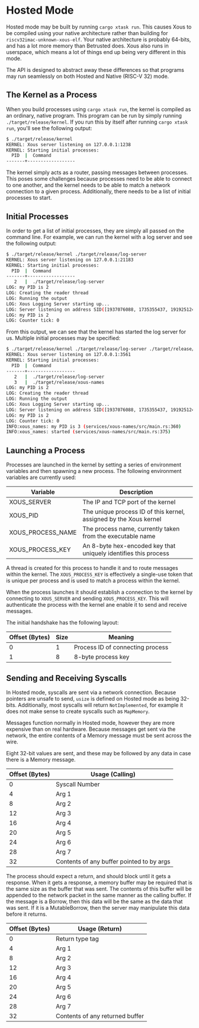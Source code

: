 # Hosted Mode

Hosted mode may be built by running `cargo xtask run`. This causes Xous to be compiled using your native architecture rather than building for `riscv32imac-unknown-xous-elf`. Your native architecture is probably 64-bits, and has a lot more memory than Betrusted does. Xous also runs in userspace, which means a lot of things end up being very different in this mode.

The API is designed to abstract away these differences so that programs may run seamlessly on both Hosted and Native (RISC-V 32) mode.

## The Kernel as a Process

When you build processes using `cargo xtask run`, the kernel is compiled as an ordinary, native program. This program can be run by simply running `./target/release/kernel`. If you run this by itself after running `cargo xtask run`, you'll see the following output:

```sh
$ ./target/release/kernel
KERNEL: Xous server listening on 127.0.0.1:1238
KERNEL: Starting initial processes:
  PID  |  Command
-------+------------------
```

The kernel simply acts as a router, passing messages between processes. This poses some challenges because processes need to be able to connect to one another, and the kernel needs to be able to match a network connection to a given process. Additionally, there needs to be a list of initial processes to start.

## Initial Processes

In order to get a list of initial processes, they are simply all passed on the command line. For example, we can run the kernel with a log server and see the following output:

```sh
$ ./target/release/kernel ./target/release/log-server
KERNEL: Xous server listening on 127.0.0.1:21183
KERNEL: Starting initial processes:
  PID  |  Command
-------+------------------
   2   |  ./target/release/log-server
LOG: my PID is 2
LOG: Creating the reader thread
LOG: Running the output
LOG: Xous Logging Server starting up...
LOG: Server listening on address SID([1937076088, 1735355437, 1919251245, 544367990])
LOG: my PID is 2
LOG: Counter tick: 0
```

From this output, we can see that the kernel has started the log server for us. Multiple initial processes may be specified:

```sh
$ ./target/release/kernel ./target/release/log-server ./target/release/xous-names
KERNEL: Xous server listening on 127.0.0.1:3561
KERNEL: Starting initial processes:
  PID  |  Command
-------+------------------
   2   |  ./target/release/log-server
   3   |  ./target/release/xous-names
LOG: my PID is 2
LOG: Creating the reader thread
LOG: Running the output
LOG: Xous Logging Server starting up...
LOG: Server listening on address SID([1937076088, 1735355437, 1919251245, 544367990])
LOG: my PID is 2
LOG: Counter tick: 0
INFO:xous_names: my PID is 3 (services/xous-names/src/main.rs:360)
INFO:xous_names: started (services/xous-names/src/main.rs:375)
```

## Launching a Process

Processes are launched in the kernel by setting a series of environment variables and then spawning a new process. The following environment variables are currently used:

| Variable          | Description                                                       |
| ----------------- | ----------------------------------------------------------------- |
| XOUS_SERVER       | The IP and TCP port of the kernel                                 |
| XOUS_PID          | The unique process ID of this kernel, assigned by the Xous kernel |
| XOUS_PROCESS_NAME | The process name, currently taken from the executable name        |
| XOUS_PROCESS_KEY  | An 8-byte hex-encoded key that uniquely identifies this process   |

A thread is created for this process to handle it and to route messages within the kernel. The `XOUS_PROCESS_KEY` is effectively a single-use token that is unique per process and is used to match a process within the kernel.

When the process launches it should establish a connection to the kernel by connecting to `XOUS_SERVER` and sending `XOUS_PROCESS_KEY`. This will authenticate the process with the kernel ane enable it to send and receive messages.

The initial handshake has the following layout:

| Offset (Bytes) | Size | Meaning                          |
| -------------- | ---- | -------------------------------- |
| 0              | 1    | Process ID of connecting process |
| 1              | 8    | 8-byte process key               |

## Sending and Receiving Syscalls

In Hosted mode, syscalls are sent via a network connection. Because pointers are unsafe to send, `usize` is defined on Hosted mode as being 32-bits. Additionally, most syscalls will return `NotImplemented`, for example it does not make sense to create syscalls such as `MapMemory`.

Messages function normally in Hosted mode, however they are more expensive than on real hardware. Because messages get sent via the network, the entire contents of a Memory message must be sent across the wire.

Eight 32-bit values are sent, and these may be followed by any data in case there is a Memory message.

| Offset (Bytes) | Usage (Calling)                           |
| -------------- | ----------------------------------------- |
| 0              | Syscall Number                            |
| 4              | Arg 1                                     |
| 8              | Arg 2                                     |
| 12             | Arg 3                                     |
| 16             | Arg 4                                     |
| 20             | Arg 5                                     |
| 24             | Arg 6                                     |
| 28             | Arg 7                                     |
| 32             | Contents of any buffer pointed to by args |

The process should expect a return, and should block until it gets a response. When it gets a response, a memory buffer may be required that is the same size as the buffer that was sent. The contents of this buffer will be appended to the network packet in the same manner as the calling buffer. If the message is a Borrow, then this data will be the same as the data that was sent. If it is a MutableBorrow, then the server may manipulate this data before it returns.

| Offset (Bytes) | Usage (Return)                  |
| -------------- | ------------------------------- |
| 0              | Return type tag                 |
| 4              | Arg 1                           |
| 8              | Arg 2                           |
| 12             | Arg 3                           |
| 16             | Arg 4                           |
| 20             | Arg 5                           |
| 24             | Arg 6                           |
| 28             | Arg 7                           |
| 32             | Contents of any returned buffer |


